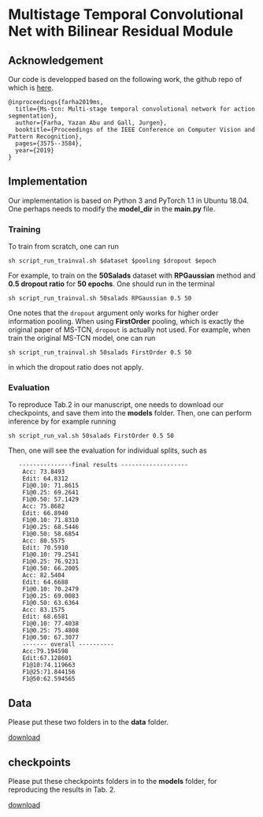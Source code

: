 # Multistage Temporal Convolutional Net with Bilinear Residual Module


## Acknowledgement
Our code is developped based on the following work, the github repo of which is [here](https://github.com/yabufarha/ms-tcn).

    @inproceedings{farha2019ms,
      title={Ms-tcn: Multi-stage temporal convolutional network for action segmentation},
      author={Farha, Yazan Abu and Gall, Jurgen},
      booktitle={Proceedings of the IEEE Conference on Computer Vision and Pattern Recognition},
      pages={3575--3584},
      year={2019}
    }


## Implementation
Our implementation is based on Python 3 and PyTorch 1.1 in Ubuntu 18.04. One perhaps needs to modify the **model_dir** in the **main.py** file. 

### Training
To train from scratch, one can run

    sh script_run_trainval.sh $dataset $pooling $dropout $epoch
    
For example, to train on the **50Salads** dataset with **RPGaussian** method and **0.5 dropout ratio** for **50 epochs**. One should run in the terminal

    sh script_run_trainval.sh 50salads RPGaussian 0.5 50

One notes that the ```dropout``` argument only works for higher order information pooling. When using **FirstOrder** pooling, which is exactly the original paper of MS-TCN, 
```dropout``` is actually not used. For example, when train the original MS-TCN model, one can run

    sh script_run_trainval.sh 50salads FirstOrder 0.5 50
in which the dropout ratio does not apply.
 

 
### Evaluation
To reproduce Tab.2 in our manuscript, one needs to download our checkpoints, and save them into the __models__ folder. Then, one can perform inference by for example running

    sh script_run_val.sh 50salads FirstOrder 0.5 50
    

Then, one will see the evaluation for individual splits, such as 

       ---------------final results -------------------
        Acc: 73.8493
        Edit: 64.8312
        F1@0.10: 71.8615
        F1@0.25: 69.2641
        F1@0.50: 57.1429
        Acc: 75.8682
        Edit: 66.8940
        F1@0.10: 71.8310
        F1@0.25: 68.5446
        F1@0.50: 58.6854
        Acc: 80.5575
        Edit: 70.5910
        F1@0.10: 79.2541
        F1@0.25: 76.9231
        F1@0.50: 66.2005
        Acc: 82.5404
        Edit: 64.6688
        F1@0.10: 70.2479
        F1@0.25: 69.0083
        F1@0.50: 63.6364
        Acc: 83.1575
        Edit: 68.6581
        F1@0.10: 77.4038
        F1@0.25: 75.4808
        F1@0.50: 67.3077
        ------- overall ----------
        Acc:79.194598
        Edit:67.128601
        F1@10:74.119663
        F1@25:71.844156
        F1@50:62.594565



## Data
Please put these two folders in to the __data__ folder.

[download](https://drive.google.com/drive/folders/16U-rtxgSe6udBNiJPVQppjiRgjezDu9O?usp=sharing)



## checkpoints
Please put these checkpoints folders in to the __models__ folder, for reproducing the results in Tab. 2.

[download](https://drive.google.com/drive/folders/1vCu3Srj90KefPDVkY3v29pX8T9FGq26l?usp=sharing)
